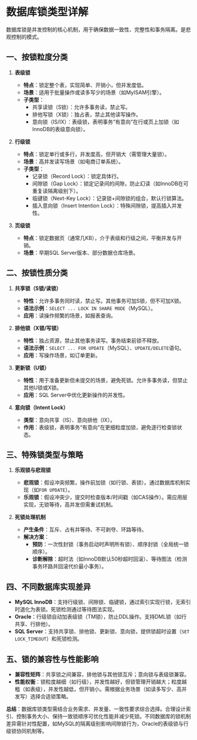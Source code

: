 # 数据库锁类型详解

数据库锁是并发控制的核心机制，用于确保数据一致性、完整性和事务隔离。是悲观控制的模式。

## 一、按锁粒度分类
1. **表级锁**
    - **特点**：锁定整个表，实现简单、开销小，但并发度低。
    - **场景**：适用于批量操作或读多写少的场景（如MyISAM引擎）。
    - **子类型**：
        - 共享读锁（S锁）：允许多事务读，禁止写。
        - 排他写锁（X锁）：独占表，禁止其他读写操作。
        - 意向锁（IS/IX）：表级锁，表明事务“有意向”在行或页上加锁（如InnoDB的表级意向锁）。

2. **行级锁**
    - **特点**：锁定单行或多行，并发度高，但开销大（需管理大量锁）。
    - **场景**：高并发读写场景（如电商订单系统）。
    - **子类型**：
        - 记录锁（Record Lock）：锁定具体行。
        - 间隙锁（Gap Lock）：锁定记录间的间隙，防止幻读（如InnoDB在可重复读隔离级别下）。
        - 临键锁（Next-Key Lock）：记录锁+间隙锁的组合，默认行锁算法。
        - 插入意向锁（Insert Intention Lock）：特殊间隙锁，提高插入并发性。

3. **页级锁**
    - **特点**：锁定数据页（通常几KB），介于表级和行级之间，平衡并发与开销。
    - **场景**：早期SQL Server版本、部分数据仓库场景。

## 二、按锁性质分类
1. **共享锁（S锁/读锁）**
    - **特性**：允许多事务同时读，禁止写。其他事务可加S锁，但不可加X锁。
    - **语法示例**：`SELECT ... LOCK IN SHARE MODE`（MySQL）。
    - **应用**：读操作频繁的场景，如报表查询。

2. **排他锁（X锁/写锁）**
    - **特性**：独占资源，禁止其他事务读写。事务结束前锁不释放。
    - **语法示例**：`SELECT ... FOR UPDATE`（MySQL）、`UPDATE/DELETE`语句。
    - **应用**：写操作场景，如订单更新。

3. **更新锁（U锁）**
    - **特性**：用于准备更新但未提交的场景，避免死锁。允许多事务读，但禁止其他U锁或X锁。
    - **应用**：SQL Server中优化更新操作的并发性。

4. **意向锁（Intent Lock）**
    - **类型**：意向共享（IS）、意向排他（IX）。
    - **作用**：表级锁，表明事务“有意向”在更细粒度加锁，避免逐行检查锁状态。

## 三、特殊锁类型与策略
1. **乐观锁与悲观锁**
    - **悲观锁**：假设冲突频繁，操作前加锁（如行锁、表锁）。通过数据库机制实现（如`FOR UPDATE`）。
    - **乐观锁**：假设冲突少，提交时检查版本/时间戳（如CAS操作）。需应用层实现，无锁等待，高并发但需重试机制。

2. **死锁处理机制**
    - **产生条件**：互斥、占有并等待、不可剥夺、环路等待。
    - **解决方案**：
        - **预防**：一次性封锁（事务启动时声明所有锁）、顺序封锁（全局统一锁顺序）。
        - **诊断解除**：超时法（如InnoDB默认50秒超时回滚）、等待图法（检测事务环路并回滚代价最小事务）。

## 四、不同数据库实现差异
- **MySQL InnoDB**：支持行级锁、间隙锁、临键锁，通过索引实现行锁，无索引时退化为表锁。死锁检测通过等待图法实现。
- **Oracle**：行级锁自动加表级锁（TM锁），防止DDL操作。支持DML锁（如行共享、行排他）。
- **SQL Server**：支持共享锁、排他锁、更新锁、意向锁，提供锁超时设置（`SET LOCK_TIMEOUT`）和死锁检测。

## 五、锁的兼容性与性能影响
- **兼容性矩阵**：共享锁之间兼容，排他锁与其他锁互斥；意向锁与表级锁兼容。
- **性能权衡**：锁粒度越细（如行级），并发性越好，但锁管理开销越大；粒度越粗（如表级），并发性越低，但开销小。需根据业务场景（如读多写少、高并发写）选择合适锁策略。

**总结**：数据库锁类型需结合业务需求、并发量、一致性要求综合选择。合理设计索引、控制事务大小、保持一致锁顺序可优化性能并减少死锁。不同数据库的锁机制差异需针对性配置，如MySQL的隔离级别影响间隙锁行为，Oracle的表级锁与行级锁协同机制等。